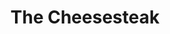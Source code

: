 ---
pid: pt424
title: The Cheesesteak
location_transcription: South Philly
coordinates: "[-75.159214149452, 39.933170185848]"
zipcode: MA02045
gen_neighborhood: 
neighborhood: 
outside_phl: 'Hull MA '
age: '36'
age_range: 30-39
instagram: 
image_file_name: pt_424.jpg
proposal_transcription: Basically a giant cheesesteak but in chrome-plated steel.
  Big, like 40 ft long by 12 ft high
topic: Food
topic_summary: 0, 0
type: Sculpture Statue
keywords_other: Philadelphia, Culture, Cheesesteaks, Food
credit: 
image_labels: 
twitter: savagehermit
facebook: 
permalink: "/monuments/pt424/"
layout: item-page
---